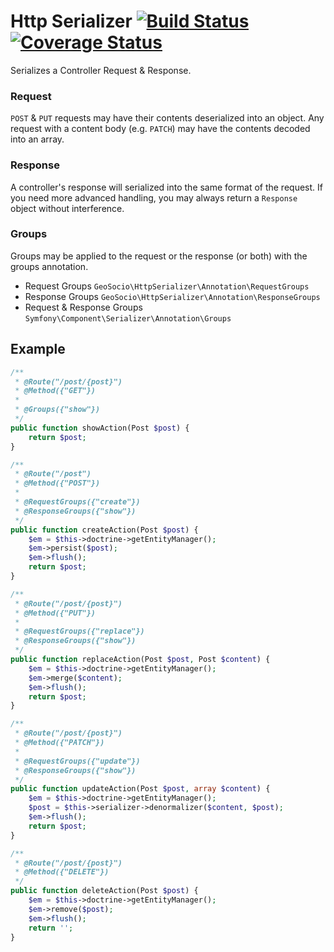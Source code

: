 # Http Serializer [![Build Status](https://travis-ci.org/geosocio/http-serializer.svg?branch=develop)](https://travis-ci.org/geosocio/http-serializer) [![Coverage Status](https://coveralls.io/repos/github/geosocio/http-serializer/badge.svg)](https://coveralls.io/github/geosocio/http-serializer)
Serializes a Controller Request & Response.

### Request
`POST` & `PUT` requests may have their contents deserialized into an object. Any
request with a content body (e.g. `PATCH`) may have the contents decoded into
an array.

### Response
A controller's response will serialized into the same format of the
request. If you need more advanced handling, you may always return a `Response`
object without interference.


### Groups
Groups may be applied to the request or the response (or both) with the
groups annotation.
* Request Groups `GeoSocio\HttpSerializer\Annotation\RequestGroups`
* Response Groups `GeoSocio\HttpSerializer\Annotation\ResponseGroups`
* Request & Response Groups `Symfony\Component\Serializer\Annotation\Groups`

## Example
```php
/**
 * @Route("/post/{post}")
 * @Method({"GET"})
 *
 * @Groups({"show"})
 */
public function showAction(Post $post) {
    return $post;
}

/**
 * @Route("/post")
 * @Method({"POST"})
 *
 * @RequestGroups({"create"})
 * @ResponseGroups({"show"})
 */
public function createAction(Post $post) {
    $em = $this->doctrine->getEntityManager();
    $em->persist($post);
    $em->flush();
    return $post;
}

/**
 * @Route("/post/{post}")
 * @Method({"PUT"})
 *
 * @RequestGroups({"replace"})
 * @ResponseGroups({"show"})
 */
public function replaceAction(Post $post, Post $content) {
    $em = $this->doctrine->getEntityManager();
    $em->merge($content);
    $em->flush();
    return $post;
}

/**
 * @Route("/post/{post}")
 * @Method({"PATCH"})
 *
 * @RequestGroups({"update"})
 * @ResponseGroups({"show"})
 */
public function updateAction(Post $post, array $content) {
    $em = $this->doctrine->getEntityManager();
    $post = $this->serializer->denormalizer($content, $post);
    $em->flush();
    return $post;
}

/**
 * @Route("/post/{post}")
 * @Method({"DELETE"})
 */
public function deleteAction(Post $post) {
    $em = $this->doctrine->getEntityManager();
    $em->remove($post);
    $em->flush();
    return '';
}
```
